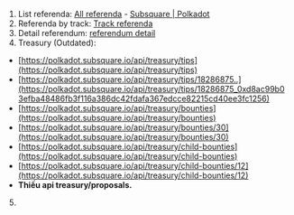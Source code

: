 1. List referenda: [All referenda]([polkadot.subsquare.io/api/gov2/referendums?page=3&page_size=10](https://polkadot.subsquare.io/api/gov2/referendums?page=3&page_size=10)) - [Subsquare | Polkadot](https://polkadot.subsquare.io/)
2. Referenda by track: [Track referenda](https://polkadot.subsquare.io/api/overview/referenda?track=0&page=1&page_size=10&simple=true)
3. Detail referendum: [referendum detail](https://polkadot.subsquare.io/api/gov2/referendums/255)
4. Treasury (Outdated): 
- [https://polkadot.subsquare.io/api/treasury/tips](https://polkadot.subsquare.io/api/treasury/tips)
- [https://polkadot.subsquare.io/api/treasury/tips/18286875..](https://polkadot.subsquare.io/api/treasury/tips/18286875_0xd8ac99b03efba48486fb3f116a386dc42fdafa367edcce82215cd40ee3fc1256)
- [https://polkadot.subsquare.io/api/treasury/bounties](https://polkadot.subsquare.io/api/treasury/bounties)
- [https://polkadot.subsquare.io/api/treasury/bounties/30](https://polkadot.subsquare.io/api/treasury/bounties/30)
- [https://polkadot.subsquare.io/api/treasury/child-bounties](https://polkadot.subsquare.io/api/treasury/child-bounties)
- [https://polkadot.subsquare.io/api/treasury/child-bounties/12](https://polkadot.subsquare.io/api/treasury/child-bounties/12)
- **Thiếu api treasury/proposals.**
5. 
